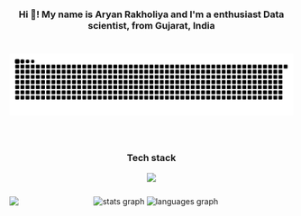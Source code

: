 <h3 align="center">Hi 👋! My name is Aryan Rakholiya and I'm a enthusiast Data scientist, from Gujarat, India</h3>

###

<br clear="both">

<div align="center">
  <img src="https://raw.githubusercontent.com/AryanRakholiya2004/AryanRakholiya2004/output/snake.svg" alt="Snake animation" />
</div>

###

<br clear="both">

<h3 align="center">Tech stack</h3>
<p align="center">
  <a href="https://skillicons.dev">
    <img src="https://skillicons.dev/icons?i=anaconda,ai,bootstrap,c,cpp,css,django,figma,git,github,html,jquery,mysql,opencv,ps,pkl,postman,py,pytorch,sklearn,tailwind,tensorflow" />
  </a>
</p>

###

<img align="left" height="160" src="https://i.pinimg.com/originals/08/fb/61/08fb615b1a389de5bc0410136d75f50d.gif"  />

###

<div align="center">
  <img src="https://github-readme-stats.vercel.app/api?username=AryanRakholiya2004&hide_title=false&hide_rank=false&show_icons=true&include_all_commits=true&count_private=true&disable_animations=false&theme=dracula&locale=en&hide_border=false&order=1" height="150" alt="stats graph"  />
  <img src="https://github-readme-stats.vercel.app/api/top-langs?username=AryanRakholiya2004&locale=en&hide_title=false&layout=compact&card_width=320&langs_count=7&theme=shades-of-purple&hide_border=false&order=2" height="150" alt="languages graph"  />
</div>

###

<div align="center">
</div>

###
